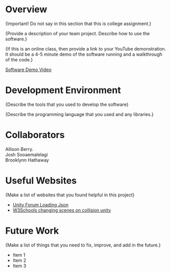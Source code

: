 # Overview

{Important!  Do not say in this section that this is college assignment.}

{Provide a description of your team project.  Describe how to use the software.}

{If this is an online class, then provide a link to your YouTube demonstration.  It should be a 4-5 minute demo of the software running and a walkthrough of the code.}

[Software Demo Video](http://youtube.link.goes.here)

# Development Environment

{Describe the tools that you used to develop the software}

{Describe the programming language that you used and any libraries.}

# Collaborators

Allison Berry.  
Josh Sooaemalelagi   
Brooklynn Hathaway    

# Useful Websites

{Make a list of websites that you found helpful in this project}
* [Unity Forum Loading Json](https://forum.unity.com/threads/how-to-read-json-file.401306/)
* [W3Schools changing scenes on collision unity](https://www.w3schools.blog/how-to-change-scenes-on-collision-unity)

# Future Work

{Make a list of things that you need to fix, improve, and add in the future.}
* Item 1
* Item 2
* Item 3
